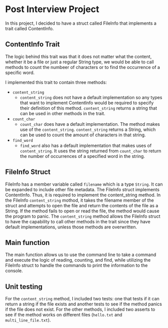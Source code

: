 # Post Interview Project

In this project, I decided to have a struct called FileInfo that implements a trait called ContentInfo.

## ContentInfo Trait

The logic behind this trait was that it does not matter what the content, whether it be a file or just a regular String type, we would be able to call methods to count the numbeer of characters or to find the occurrence of a specific word. <br>

I implemented this trait to contain three methods: <br>
- `content_string`
  - `content_string` does not have a default implementation so any types that want to implement ContentInfo would be required to specify their definition of this method. `content_string` returns a string that can be used in other methods in the trait.<br>
- `count_char`
  - `count_char` does have a default implementation. The method makes use of the `content_string`. `content_string` returns a String, which can be used to count the amount of characters in that string. <br>
- `find_word`
  - `find_word` also has a default implementation that makes uses of `content_string`. It uses the string returned from `count_char` to return the number of occurrences of a specified word in the string. <br>

## FileInfo Struct

FileInfo has a member variable called `filename` which is a type `String`. It can be expanded to include other file metadata. The FileInfo struct implements ContentInfo. Thus, it is required to implement the content_string method. In the FileInfo `content_string` mothod, it takes the filename member of the struct and attempts to open the file and return the contents of the file as a String. If the method fails to open or read the file, the method would cause the program to panic. The `content_string` method allows the FileInfo struct to have the capability to call other methods in the trait since they have default implementations, unless those methods are overwritten. 

## Main function

The main function allows us to use the command line to take a command and execute the logic of reading, counting, and find, while utilizing the FileInfo struct to handle the commands to print the information to the console.

## Unit testing

For the `content_string` method, I included two tests: one that tests if it can return a string if the file exists and another tests to see if the method panics if the file does not exist. For the other methods, I included two asserts to see if the method works on different files (`hello.txt` and `multi_line_file.txt`).

